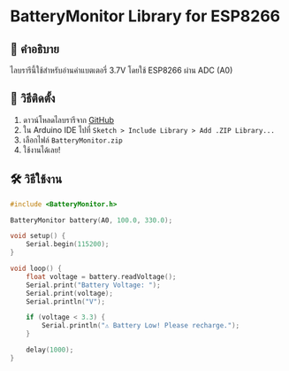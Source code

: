 # BatteryMonitor Library for ESP8266

## 📌 คำอธิบาย
ไลบรารีนี้ใช้สำหรับอ่านค่าแบตเตอรี่ 3.7V โดยใช้ ESP8266 ผ่าน ADC (A0)

## 🚀 วิธีติดตั้ง
1. ดาวน์โหลดไลบรารีจาก [GitHub](https://github.com/YourGithub/BatteryMonitor)
2. ใน Arduino IDE ไปที่ `Sketch > Include Library > Add .ZIP Library...`
3. เลือกไฟล์ `BatteryMonitor.zip`
4. ใช้งานได้เลย!

## 🛠 วิธีใช้งาน
```cpp
#include <BatteryMonitor.h>

BatteryMonitor battery(A0, 100.0, 330.0);

void setup() {
    Serial.begin(115200);
}

void loop() {
    float voltage = battery.readVoltage();
    Serial.print("Battery Voltage: ");
    Serial.print(voltage);
    Serial.println("V");

    if (voltage < 3.3) {
        Serial.println("⚠️ Battery Low! Please recharge.");
    }

    delay(1000);
}
